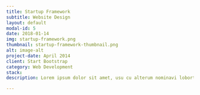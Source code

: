 ```yaml
---
title: Startup Framework
subtitle: Website Design
layout: default
modal-id: 5
date: 2018-01-14
img: startup-framework.png
thumbnail: startup-framework-thumbnail.png
alt: image-alt
project-date: April 2014
client: Start Bootstrap
category: Web Development
stack: 
description: Lorem ipsum dolor sit amet, usu cu alterum nominavi lobortis. At duo novum diceret. Tantas apeirian vix et, usu sanctus postulant inciderint ut, populo diceret necessitatibus in vim. Cu eum dicam feugiat noluisse.

---
```

